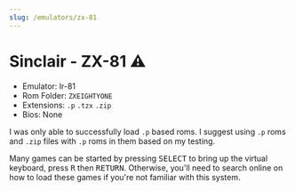 ```yaml
---
slug: /emulators/zx-81
---
```


# Sinclair - ZX-81 ⚠

- Emulator: lr-81
- Rom Folder: `ZXEIGHTYONE`
- Extensions: `.p` `.tzx` `.zip`
- Bios: None

I was only able to successfully load `.p` based roms. I suggest using `.p` roms and `.zip` files with `.p` roms in them based on my testing.

Many games can be started by pressing <kbd>SELECT</kbd> to bring up the virtual keyboard, press <kbd>R</kbd> then <kbd>RETURN</kbd>. Otherwise, you'll need to search online on how to load these games if you're not familiar with this system.

